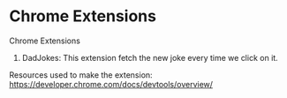 # Chrome Extensions
Chrome Extensions

1. DadJokes: This extension fetch the new joke every time we click on it.



Resources used to make the extension:
https://developer.chrome.com/docs/devtools/overview/
